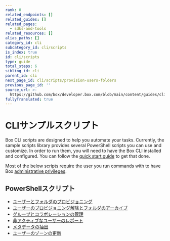 ```yaml
---
rank: 0
related_endpoints: []
related_guides: []
related_pages:
  - sdks-and-tools
related_resources: []
alias_paths: []
category_id: cli
subcategory_id: cli/scripts
is_index: true
id: cli/scripts
type: guide
total_steps: 6
sibling_id: cli
parent_id: cli
next_page_id: cli/scripts/provision-users-folders
previous_page_id: ''
source_url: >-
  https://github.com/box/developer.box.com/blob/main/content/guides/cli/scripts/index.md
fullyTranslated: true
---
```

# CLIサンプルスクリプト

Box CLI scripts are designed to help you automate your tasks. Currently, the sample scripts library provides several PowerShell scripts you can use and customize. In order to run them, you will need to have the Box CLI installed and configured. You can follow the [quick start guide][quickstart] to get that done.

<Message type="warning">

Most of the below scripts require the user you run commands with to have Box [administrative privileges][7].

</Message>

## PowerShellスクリプト

* [ユーザーとフォルダのプロビジョニング][1]
* [ユーザーのプロビジョニング解除とフォルダのアーカイブ][2]
* [グループとコラボレーションの管理][3]
* [非アクティブなユーザーのレポート][4]
* [メタデータの抽出][5]
* [ユーザーのゾーンの更新][6]

[1]: g://cli/quick-start/powershell-script-templates

[2]: g://cli/scripts/deprovision-users

[3]: g://cli/scripts/manage-groups-collaborations

[4]: g://cli/scripts/report-inactive-users

[5]: g://cli/scripts/metadata-extraction

[6]: g://cli/scripts/user-zones-mass-update

[quickstart]: g://cli/quick-start/create-oauth-app/

[7]: https://support.box.com/hc/en-us/articles/360043694174-Understanding-Administrator-and-Co-Administrator-Permissions
